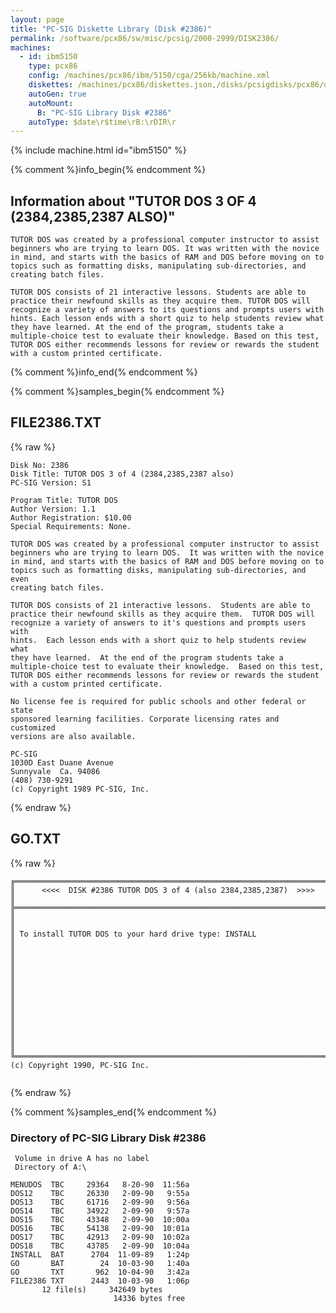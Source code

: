 ```yaml
---
layout: page
title: "PC-SIG Diskette Library (Disk #2386)"
permalink: /software/pcx86/sw/misc/pcsig/2000-2999/DISK2386/
machines:
  - id: ibm5150
    type: pcx86
    config: /machines/pcx86/ibm/5150/cga/256kb/machine.xml
    diskettes: /machines/pcx86/diskettes.json,/disks/pcsigdisks/pcx86/diskettes.json
    autoGen: true
    autoMount:
      B: "PC-SIG Library Disk #2386"
    autoType: $date\r$time\rB:\rDIR\r
---
```


{% include machine.html id="ibm5150" %}

{% comment %}info_begin{% endcomment %}

## Information about "TUTOR DOS 3 OF 4 (2384,2385,2387 ALSO)"

    TUTOR DOS was created by a professional computer instructor to assist
    beginners who are trying to learn DOS. It was written with the novice
    in mind, and starts with the basics of RAM and DOS before moving on to
    topics such as formatting disks, manipulating sub-directories, and
    creating batch files.
    
    TUTOR DOS consists of 21 interactive lessons. Students are able to
    practice their newfound skills as they acquire them. TUTOR DOS will
    recognize a variety of answers to its questions and prompts users with
    hints. Each lesson ends with a short quiz to help students review what
    they have learned. At the end of the program, students take a
    multiple-choice test to evaluate their knowledge. Based on this test,
    TUTOR DOS either recommends lessons for review or rewards the student
    with a custom printed certificate.
{% comment %}info_end{% endcomment %}

{% comment %}samples_begin{% endcomment %}

## FILE2386.TXT

{% raw %}
```
Disk No: 2386                                                           
Disk Title: TUTOR DOS 3 of 4 (2384,2385,2387 also)                      
PC-SIG Version: S1                                                      
                                                                        
Program Title: TUTOR DOS                                                
Author Version: 1.1                                                     
Author Registration: $10.00                                             
Special Requirements: None.                                             
                                                                        
TUTOR DOS was created by a professional computer instructor to assist   
beginners who are trying to learn DOS.  It was written with the novice  
in mind, and starts with the basics of RAM and DOS before moving on to  
topics such as formatting disks, manipulating sub-directories, and even 
creating batch files.                                                   
                                                                        
TUTOR DOS consists of 21 interactive lessons.  Students are able to     
practice their newfound skills as they acquire them.  TUTOR DOS will    
recognize a variety of answers to it's questions and prompts users with 
hints.  Each lesson ends with a short quiz to help students review what 
they have learned.  At the end of the program students take a           
multiple-choice test to evaluate their knowledge.  Based on this test,  
TUTOR DOS either recommends lessons for review or rewards the student   
with a custom printed certificate.                                      
                                                                        
No license fee is required for public schools and other federal or state
sponsored learning facilities. Corporate licensing rates and customized 
versions are also available.                                            
                                                                        
PC-SIG                                                                  
1030D East Duane Avenue                                                 
Sunnyvale  Ca. 94086                                                    
(408) 730-9291                                                          
(c) Copyright 1989 PC-SIG, Inc.                                         
```
{% endraw %}

## GO.TXT

{% raw %}
```
╔═════════════════════════════════════════════════════════════════════════╗
║      <<<<  DISK #2386 TUTOR DOS 3 of 4 (also 2384,2385,2387)  >>>>      ║
╠═════════════════════════════════════════════════════════════════════════╣
║                                                                         ║
║ To install TUTOR DOS to your hard drive type: INSTALL                   ║
║                                                                         ║
║                                                                         ║
║                                                                         ║
║                                                                         ║
║                                                                         ║
║                                                                         ║
╚═════════════════════════════════════════════════════════════════════════╝
(c) Copyright 1990, PC-SIG Inc.


```
{% endraw %}

{% comment %}samples_end{% endcomment %}

### Directory of PC-SIG Library Disk #2386

     Volume in drive A has no label
     Directory of A:\

    MENUDOS  TBC     29364   8-20-90  11:56a
    DOS12    TBC     26330   2-09-90   9:55a
    DOS13    TBC     61716   2-09-90   9:56a
    DOS14    TBC     34922   2-09-90   9:57a
    DOS15    TBC     43348   2-09-90  10:00a
    DOS16    TBC     54138   2-09-90  10:01a
    DOS17    TBC     42913   2-09-90  10:02a
    DOS18    TBC     43785   2-09-90  10:04a
    INSTALL  BAT      2704  11-09-89   1:24p
    GO       BAT        24  10-03-90   1:40a
    GO       TXT       962  10-04-90   3:42a
    FILE2386 TXT      2443  10-03-90   1:06p
           12 file(s)     342649 bytes
                           14336 bytes free
